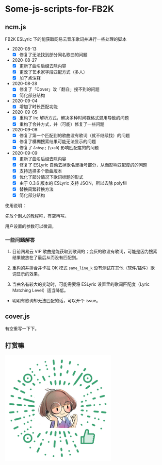 # Some-js-scripts-for-FB2K

## ncm.js

FB2K ESLyric 下的能获取网易云音乐歌词并进行一些处理的脚本

- 2020-08-13
  - [x] 修复了无法找到部分同名歌曲的问题
- 2020-08-27
  - [x] 更新了曲名后缀去除内容
  - [x] 更改了艺术家字段匹配方式（多人）
  - [x] 加了点注释
- 2020-08-28
  - [x] 修复了「Cover」改「翻自」搜不到的问题
  - [x] 简化部分结构
- 2020-09-04
  - [x] 增加了时长匹配功能
- 2020-09-05
  - [x] 重构了 lrc 解析方式，解决多种时间戳格式混用导致的问题
  - [x] 重构了合并方式，并（可能）修复了一些问题
- 2020-09-06
  - [x] 修复了第一个匹配到的歌曲没有歌词（就不继续找）的问题
  - [x] 修复了模糊搜索结果可能无法显示的问题
  - [x] 修复了 `&nbsp;` (`\xa0`) 影响匹配度的的问题
- 2020-09-09
  - [x] 更新了曲名后缀去除内容
  - [x] 修复了 ESLyric 自动去掉歌名里括号部分，从而影响匹配度的的问题
  - [x] 支持选择多个歌曲版本
  - [x] 优化了部分情况下歌词标题的形式
  - [x] 由于 0.3.6 版本的 ESLyric 支持 JSON，所以去除 polyfill
  - [x] 替换简繁转换方法
  - [x] 简化部分结构

使用说明：

先放个[别人的教程](https://elia-is-me.github.io/2016/02-18-an-introduction-to-eslyric/)吧，有空再写。

用户设置的参数可以微调。

### 一些问题解答

1. 目前网易云 VIP 歌曲是能获取到歌词的；变灰的歌没有歌词，可能是因为搜索结果被放在了最后从而没有匹配到。

2. 重构的并排合并卡拉 OK 模式 `same_line_k` 没有测试在其他（软件/插件）歌词显示的效果。

3. 当曲名有较大的变动时，可能需要将 ESLyric 设置里的歌词匹配度（Lyric Matching Level）适当降低。

- 明明有歌词却无法匹配的话，可以开个 issue。

## cover.js

有空重写一下下。

## 打赏嘛

![](https://raw.githubusercontent.com/xiaopc/Some-js-script-for-FB2K/master/donate.png)
